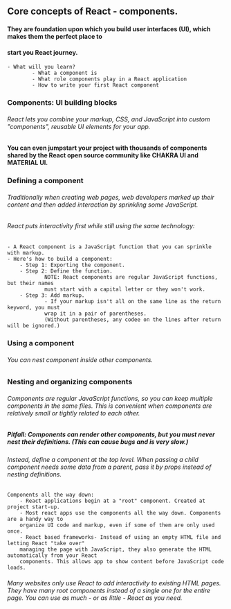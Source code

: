 ## Core concepts of React - components.

#### They are foundation upon which you build user interfaces (UI), which makes them the perfect place to

#### start you React journey.

    - What will you learn?
            - What a component is
            - What role components play in a React application
            - How to write your first React component

### Components: UI building blocks

###### React lets you combine your markup, CSS, and JavaScript into custom "components", reusable UI elements for your app.

#### You can even jumpstart your project with thousands of components shared by the React open source community like CHAKRA UI and MATERIAL UI.

### Defining a component

###### Traditionally when creating web pages, web developers marked up their content and then added interaction by sprinkling some JavaScript.

###### React puts interactivity first while still using the same technology:

    - A React component is a JavaScript function that you can sprinkle with markup.
    - Here's how to build a component:
        - Step 1: Exporting the component.
        - Step 2: Define the function.
                NOTE: React components are regular JavaScript functions, but their names
                must start with a capital letter or they won't work.
        - Step 3: Add markup.
                - If your markup isn't all on the same line as the return keyword, you must
                wrap it in a pair of parentheses.
                (Without parentheses, any codee on the lines after return will be ignored.)

### Using a component

###### You can nest component inside other components.

### Nesting and organizing components

###### Components are regular JavaScript functions, so you can keep multiple components in the same files. This is convenient when components are relatively small or tightly related to each other.

##### Pitfall: Components can render other components, but you must never nest their definitions. (This can cause bugs and is very slow.)

###### Instead, define a component at the top level. When passing a child component needs some data from a parent, pass it by props instead of nesting definitions.

    Components all the way down:
        - React applications begin at a "root" component. Created at project start-up.
        - Most react apps use the components all the way down. Components are a handy way to
        organize UI code and markup, even if some of them are only used once.
        - React based frameworks- Instead of using an empty HTML file and letting React "take over"
        managing the page with JavaScript, they also generate the HTML automatically from your React
        components. This allows app to show content before JavaScript code loads.

###### Many websites only use React to add interactivity to existing HTML pages. They have many root components instead of a single one for the entire page. You can use as much - or as little - React as you need.
